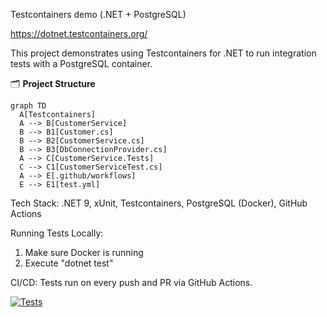 Testcontainers demo (.NET + PostgreSQL)

https://dotnet.testcontainers.org/

This project demonstrates using Testcontainers for .NET to run integration tests with a PostgreSQL container.

🗂️ **Project Structure**

```mermaid
graph TD
  A[Testcontainers]
  A --> B[CustomerService]
  B --> B1[Customer.cs]
  B --> B2[CustomerService.cs]
  B --> B3[DbConnectionProvider.cs]
  A --> C[CustomerService.Tests]
  C --> C1[CustomerServiceTest.cs]
  A --> E[.github/workflows]
  E --> E1[test.yml]
```

Tech Stack: .NET 9, xUnit, Testcontainers, PostgreSQL (Docker), GitHub Actions

Running Tests Locally:
1. Make sure Docker is running
2. Execute "dotnet test"

CI/CD: Tests run on every push and PR via GitHub Actions.

[![Tests](https://github.com/serhiiyasenev/Testcontainers/actions/workflows/test.yml/badge.svg)](https://github.com/serhiiyasenev/Testcontainers/actions/workflows/test.yml)
